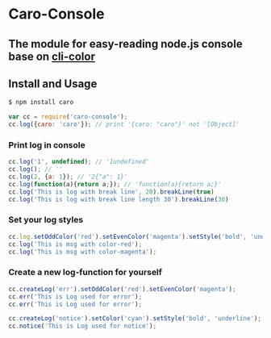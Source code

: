 # Caro-Console

## The module for easy-reading node.js console base on [cli-color](https://www.npmjs.com/package/cli-color)

## Install and Usage

```bash
$ npm install caro
```

```javascript
var cc = require('caro-console');
cc.log({caro: 'caro'}); // print '{caro: "caro"}' not '[Object]' 
```

### Print log in console
```javascript
cc.log('1', undefined); // '1undefined'
cc.log(); // ''
cc.log(2, {a: 1}); // '2{"a": 1}'
cc.log(function(a){return a;}); // 'function(a){return a;}'
cc.log('This is log with break line', 20).breakLine(true)
cc.log('This is log with break line length 30').breakLine(30)
```

### Set your log styles
```javascript
cc.log.setOddColor('red').setEvenColor('magenta').setStyle('bold', 'underline')
cc.log('This is msg with color-red');
cc.log('This is msg with color-magenta');
```

### Create a new log-function for yourself
```javascript
cc.createLog('err').setOddColor('red').setEvenColor('magenta');
cc.err('This is Log used for error');
cc.err('This is Log used for error');

cc.createLog('notice').setColor('cyan').setStyle('bold', 'underline');
cc.notice('This is Log used for notice');
```